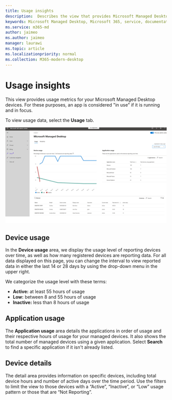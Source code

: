 ```yaml
---
title: Usage insights
description:  Describes the view that provides Microsoft Managed Desktop usage metrics.
keywords: Microsoft Managed Desktop, Microsoft 365, service, documentation
ms.service: m365-md
author: jaimeo
ms.author: jaimeo
manager: laurawi
ms.topic: article
ms.localizationpriority: normal
ms.collection: M365-modern-desktop
---
```


# Usage insights
This view provides usage metrics for your Microsoft Managed Desktop devices. For these purposes, an app is considered "in use" if it is running and in focus.

To view usage data, select the **Usage** tab.

![Usage pane. Device usage graph (percentage usage versus time) in upper left. Application usage table in upper right. Device listing table across the bottom with columns device name, model, serial number, display name, user name, current state (active, low, or inactive), total device usage in hours, and number of active days.](../../media/insights_usage.png)

## Device usage

In the **Device usage** area, we display the usage level of reporting devices over time, as well as how many registered devices are reporting data. For all data displayed on this page, you can change the interval to view reported data in either the last 14 or 28 days by using the drop-down menu in the upper right.

We categorize the usage level with these terms:

- **Active:** at least 55 hours of usage
- **Low:** between 8 and 55 hours of usage
- **Inactive:** less than 8 hours of usage




## Application usage

The **Application usage** area details the applications in order of usage and their respective hours of usage for your managed devices. It also shows the total number of managed devices using a given application. Select **Search** to find a specific application if it isn't already listed.


## Device details
The detail area provides information on specific devices, including total device hours and number of active days over the time period. Use the filters to limit the view to those devices with a “Active”, “Inactive”, or “Low” usage pattern or those that are “Not Reporting”. 
